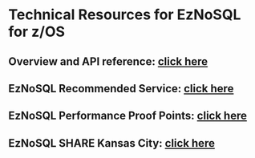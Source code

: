 # Technical Resources for EzNoSQL for z/OS
## Overview and API reference: [click here](EzNoSQL%20Documentation.md)
## EzNoSQL Recommended Service: [click here](EzNoSQL%20Recommended%20Service.pdf)
## EzNoSQL Performance Proof Points: [click here](EzNoSQL%20Performance%20Proof%20Points.pdf)
## EzNoSQL SHARE Kansas City: [click here](SHARE%20Kansas%20City20%Session%201044020%EzNoSQL.pdf)
